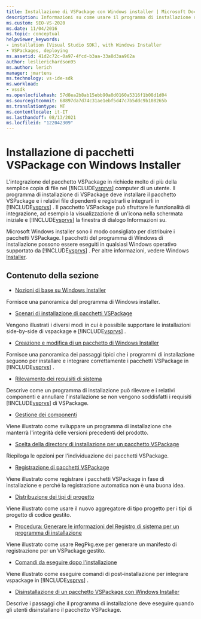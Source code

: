 ```yaml
---
title: Installazione di VSPackage con Windows installer | Microsoft Docs
description: Informazioni su come usare il programma di installazione di Microsoft Windows per installare un pacchetto VSPackage e i relativi file dipendenti e registrarli e integrarli in Visual Studio.
ms.custom: SEO-VS-2020
ms.date: 11/04/2016
ms.topic: conceptual
helpviewer_keywords:
- installation [Visual Studio SDK], with Windows Installer
- VSPackages, deploying
ms.assetid: 41d2c72c-0a97-4fcd-b3aa-33a8d3aa962a
author: leslierichardson95
ms.author: lerich
manager: jmartens
ms.technology: vs-ide-sdk
ms.workload:
- vssdk
ms.openlocfilehash: 57d8ea2b8ab15ebb90a0d0160a5316f1b08d1d04
ms.sourcegitcommit: 68897da7d74c31ae1ebf5d47c7b5ddc9b108265b
ms.translationtype: MT
ms.contentlocale: it-IT
ms.lasthandoff: 08/13/2021
ms.locfileid: "122042309"
---
```

# <a name="installing-vspackages-with-windows-installer"></a>Installazione di pacchetti VSPackage con Windows Installer
L'integrazione del pacchetto VSPackage in richiede molto di più della semplice copia di file nel [!INCLUDE[vsprvs](../../code-quality/includes/vsprvs_md.md)] computer di un utente. Il programma di installazione di VSPackage deve installare il pacchetto VSPackage e i relativi file dipendenti e registrarli e integrarli in [!INCLUDE[vsprvs](../../code-quality/includes/vsprvs_md.md)] . Il pacchetto VSPackage può sfruttare le funzionalità di integrazione, ad esempio la visualizzazione di un'icona nella schermata iniziale e [!INCLUDE[vsprvs](../../code-quality/includes/vsprvs_md.md)] la finestra di dialogo Informazioni su.

 Microsoft Windows installer sono il modo consigliato per distribuire i pacchetti VSPackage. I pacchetti del programma di Windows di installazione possono essere eseguiti in qualsiasi Windows operativo supportato da [!INCLUDE[vsprvs](../../code-quality/includes/vsprvs_md.md)] . Per altre informazioni, vedere Windows [Installer](/previous-versions/2kt85ked(v=vs.120)).

## <a name="in-this-section"></a>Contenuto della sezione
- [Nozioni di base su Windows Installer](../../extensibility/internals/windows-installer-basics.md)

 Fornisce una panoramica del programma di Windows installer.

- [Scenari di installazione di pacchetti VSPackage](../../extensibility/internals/vspackage-setup-scenarios.md)

 Vengono illustrati i diversi modi in cui è possibile supportare le installazioni side-by-side di vspackage e [!INCLUDE[vsprvs](../../code-quality/includes/vsprvs_md.md)] .

- [Creazione e modifica di un pacchetto di Windows Installer](../../extensibility/internals/authoring-a-windows-installer-package.md)

 Fornisce una panoramica dei passaggi tipici che i programmi di installazione seguono per installare e integrare correttamente i pacchetti VSPackage in [!INCLUDE[vsprvs](../../code-quality/includes/vsprvs_md.md)] .

- [Rilevamento dei requisiti di sistema](../../extensibility/internals/detecting-system-requirements.md)

 Descrive come un programma di installazione può rilevare e i relativi componenti e annullare l'installazione se non vengono soddisfatti i requisiti [!INCLUDE[vsprvs](../../code-quality/includes/vsprvs_md.md)] di VSPackage.

- [Gestione dei componenti](../../extensibility/internals/component-management.md)

 Viene illustrato come sviluppare un programma di installazione che manterrà l'integrità delle versioni precedenti del prodotto.

- [Scelta della directory di installazione per un pacchetto VSPackage](../../extensibility/internals/choosing-the-installation-directory-for-a-vspackage.md)

 Riepiloga le opzioni per l'individuazione dei pacchetti VSPackage.

- [Registrazione di pacchetti VSPackage](../../extensibility/internals/vspackage-registration.md)

 Viene illustrato come registrare i pacchetti VSPackage in fase di installazione e perché la registrazione automatica non è una buona idea.

- [Distribuzione dei tipi di progetto](../../extensibility/internals/deploying-project-types.md)

 Viene illustrato come usare il nuovo aggregatore di tipo progetto per i tipi di progetto di codice gestito.

- [Procedura: Generare le informazioni del Registro di sistema per un programma di installazione](../../extensibility/internals/how-to-generate-registry-information-for-an-installer.md)

 Viene illustrato come usare RegPkg.exe per generare un manifesto di registrazione per un VSPackage gestito.

- [Comandi da eseguire dopo l'installazione](../../extensibility/internals/commands-that-must-be-run-after-installation.md)

 Viene illustrato come eseguire comandi di post-installazione per integrare vspackage in [!INCLUDE[vsprvs](../../code-quality/includes/vsprvs_md.md)] .

- [Disinstallazione di un pacchetto VSPackage con Windows Installer](../../extensibility/internals/uninstalling-a-vspackage-with-windows-installer.md)

 Descrive i passaggi che il programma di installazione deve eseguire quando gli utenti disinstallano il pacchetto VSPackage.